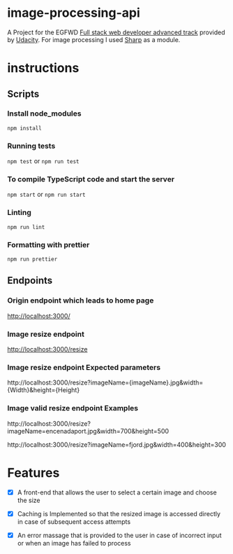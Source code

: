 # image-processing-api
A Project for the EGFWD [Full stack web developer advanced track](https://egfwd.com/specializtion/web-development-advanced/) provided by [Udacity](https://www.udacity.com/). For image processing I used [Sharp](https://www.npmjs.com/package/sharp) as a module. 

# instructions
## Scripts

### Install node_modules
   `npm install`

### Running tests
   `npm test` or `npm run test`

### To compile TypeScript code and start the server
   `npm start` or `npm run start`

### Linting
   `npm run lint`

### Formatting with prettier
   `npm run prettier`

## Endpoints
   ### Origin endpoint which leads to home page 
   [http://localhost:3000/](http://localhost:3000/)
   
   ### Image resize endpoint 
   [http://localhost:3000/resize](http://localhost:3000/resize)

   ### Image resize endpoint Expected parameters
   http://localhost:3000/resize?imageName={imageName}.jpg&width={Width}&height={Height}

   ### Image valid resize endpoint Examples
   http://localhost:3000/resize?imageName=encenadaport.jpg&width=700&height=500

   http://localhost:3000/resize?imageName=fjord.jpg&width=400&height=300

# Features
   - [x] A front-end that allows the user to select a certain image and choose the size
   - [x] Caching is Implemented so that the resized image is accessed directly in case of subsequent access attempts
   - [x] An error massage that is provided to the user in case of incorrect input or when an image has failed to process

   
